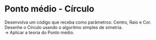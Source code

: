 <h1>Ponto médio - Círculo</h1>
<p>Desenvolva um código que receba como parâmetros: Centro, Raio e Cor. 
<br>
Desenhe o Círculo usando o algoritmo simples de simetria.<br>
-> Aplicar a teoria do Ponto médio.</p>
